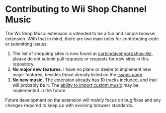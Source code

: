 # Contributing to Wii Shop Channel Music

The Wii Shop Music extension is intended to be a fun and simple browser extension. With that in mind, there are two main rules for contributing code or submitting issues:

1. The list of shopping sites is now found at [corbindavenport/shop-list](https://github.com/corbindavenport/shop-list), please do not submit pull requests or requests for new sites in this repository.
1. **No major new features.** I have no plans or desire to implement new major features, besides those already listed on the [issues page](https://github.com/corbindavenport/wii-shop-extension/issues).
2. **No new music.** The extension already has 10 tracks included, and that will probably be it. The [ability to import custom music](https://github.com/corbindavenport/wii-shop-extension/issues/22) may be implemented in the future.

Future development on the extension will mainly focus on bug fixes and any changes required to keep up with evolving browser standards.
